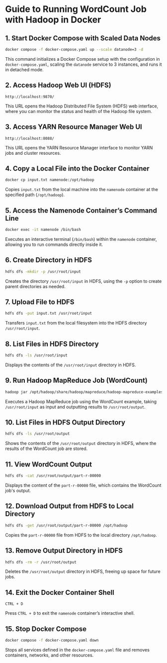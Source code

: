 
# Guide to Running WordCount Job with Hadoop in Docker

## 1. Start Docker Compose with Scaled Data Nodes
```bash
docker compose -f docker-compose.yaml up --scale datanode=3 -d
```
This command initializes a Docker Compose setup with the configuration in `docker-compose.yaml`, scaling the `datanode` service to 3 instances, and runs it in detached mode.

## 2. Access Hadoop Web UI (HDFS)
```plaintext
http://localhost:9870/
```
This URL opens the Hadoop Distributed File System (HDFS) web interface, where you can monitor the status and health of the Hadoop file system.

## 3. Access YARN Resource Manager Web UI
```plaintext
http://localhost:8088/
```
This URL opens the YARN Resource Manager interface to monitor YARN jobs and cluster resources.

## 4. Copy a Local File into the Docker Container
```bash
docker cp input.txt namenode:/opt/hadoop
```
Copies `input.txt` from the local machine into the `namenode` container at the specified path (`/opt/hadoop`).

## 5. Access the Namenode Container’s Command Line
```bash
docker exec -it namenode /bin/bash
```
Executes an interactive terminal (`/bin/bash`) within the `namenode` container, allowing you to run commands directly inside it.

## 6. Create Directory in HDFS
```bash
hdfs dfs -mkdir -p /usr/root/input
```
Creates the directory `/usr/root/input` in HDFS, using the `-p` option to create parent directories as needed.

## 7. Upload File to HDFS
```bash
hdfs dfs -put input.txt /usr/root/input
```
Transfers `input.txt` from the local filesystem into the HDFS directory `/usr/root/input`.

## 8. List Files in HDFS Directory
```bash
hdfs dfs -ls /usr/root/input
```
Displays the contents of the `/usr/root/input` directory in HDFS.

## 9. Run Hadoop MapReduce Job (WordCount)
```bash
hadoop jar /opt/hadoop/share/hadoop/mapreduce/hadoop-mapreduce-examples-*.jar wordcount /usr/root/input /usr/root/output
```
Executes a Hadoop MapReduce job using the WordCount example, taking `/usr/root/input` as input and outputting results to `/usr/root/output`.

## 10. List Files in HDFS Output Directory
```bash
hdfs dfs -ls /usr/root/output
```
Shows the contents of the `/usr/root/output` directory in HDFS, where the results of the WordCount job are stored.

## 11. View WordCount Output
```bash
hdfs dfs -cat /usr/root/output/part-r-00000
```
Displays the content of the `part-r-00000` file, which contains the WordCount job's output.

## 12. Download Output from HDFS to Local Directory
```bash
hdfs dfs -get /usr/root/output/part-r-00000 /opt/hadoop
```
Copies the `part-r-00000` file from HDFS to the local directory `/opt/hadoop`.

## 13. Remove Output Directory in HDFS
```bash
hdfs dfs -rm -r /usr/root/output
```
Deletes the `/usr/root/output` directory in HDFS, freeing up space for future jobs.

## 14. Exit the Docker Container Shell
```plaintext
CTRL + D
```
Press `CTRL + D` to exit the `namenode` container’s interactive shell.

## 15. Stop Docker Compose
```bash
docker compose -f docker-compose.yaml down
```
Stops all services defined in the `docker-compose.yaml` file and removes containers, networks, and other resources.
